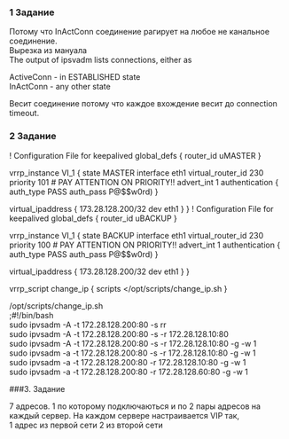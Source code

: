 ### 1 Задание
Потому что InActConn соединение рагирует на любое не канальное соединение.  
Вырезка из мануала  
The output of ipsvadm lists connections, either as

ActiveConn - in ESTABLISHED state  
InActConn - any other state  

Весит соединение потому что каждое вхождение весит до connection timeout. 

### 2 Задание  
! Configuration File for keepalived
global_defs {
   router_id uMASTER
}

vrrp_instance VI_1 {
    state MASTER
    interface eth1
    virtual_router_id 230
    priority 101                        # PAY ATTENTION ON PRIORITY!!
    advert_int 1
    authentication {
        auth_type PASS
        auth_pass P@$$w0rd)
    }


   virtual_ipaddress {
       173.28.128.200/32 dev eth1
    }
}
! Configuration File for keepalived
global_defs {
   router_id uBACKUP
}


vrrp_instance VI_1 {
    state BACKUP
    interface eth1
    virtual_router_id 230
    priority 100                        # PAY ATTENTION ON PRIORITY!!
    advert_int 1
    authentication {
        auth_type PASS
        auth_pass P@$$w0rd)
    }

   virtual_ipaddress {
       173.28.128.200/32 dev eth1
    }
}

vrrp_script change_ip {
scripts </opt/scripts/change_ip.sh
}

/opt/scripts/change_ip.sh  
;#!/bin/bash  
sudo ipvsadm -A -t 172.28.128.200:80 -s rr  
sudo ipvsadm -A -t 172.28.128.200:80 -s -r 172.28.128.10:80  
sudo ipvsadm -A -t 172.28.128.200:80 -s -r 172.28.128.10:80 -g -w 1  
sudo ipvsadm -a -t 172.28.128.200:80 -s -r 172.28.128.10:80 -g -w 1  
sudo ipvsadm -a -t 172.28.128.200:80 -r 172.28.128.10:80 -g -w 1  
sudo ipvsadm -a -t 172.28.128.200:80 -r 172.28.128.60:80 -g -w 1  

###3. Задание



 7 адресов. 1 по которому подключаються и по 2 пары адресов на каждый сервер. 
 На каждом сервере настраивается VIP так,  
 1 адрес из первой сети 2 из второй сети